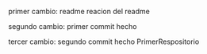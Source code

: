 primer cambio: readme reacion del readme


segundo cambio: primer commit hecho


tercer cambio: segundo commit hecho
PrimerRespositorio


